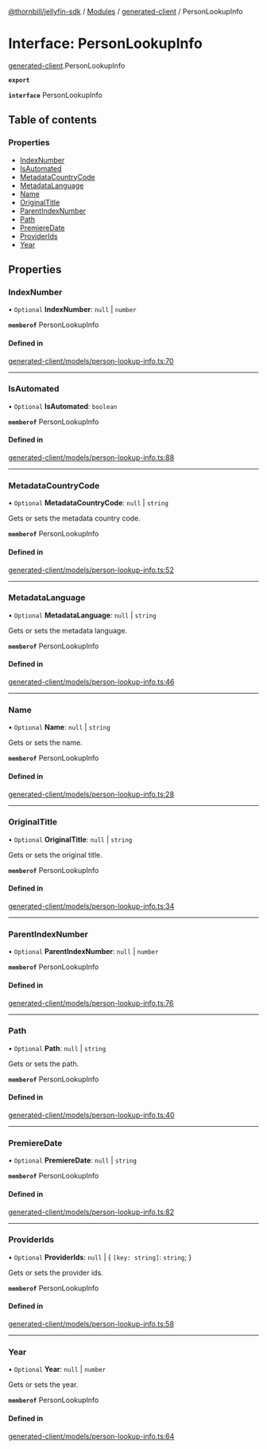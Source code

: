 [@thornbill/jellyfin-sdk](../README.md) / [Modules](../modules.md) / [generated-client](../modules/generated_client.md) / PersonLookupInfo

# Interface: PersonLookupInfo

[generated-client](../modules/generated_client.md).PersonLookupInfo

**`export`**

**`interface`** PersonLookupInfo

## Table of contents

### Properties

- [IndexNumber](generated_client.PersonLookupInfo.md#indexnumber)
- [IsAutomated](generated_client.PersonLookupInfo.md#isautomated)
- [MetadataCountryCode](generated_client.PersonLookupInfo.md#metadatacountrycode)
- [MetadataLanguage](generated_client.PersonLookupInfo.md#metadatalanguage)
- [Name](generated_client.PersonLookupInfo.md#name)
- [OriginalTitle](generated_client.PersonLookupInfo.md#originaltitle)
- [ParentIndexNumber](generated_client.PersonLookupInfo.md#parentindexnumber)
- [Path](generated_client.PersonLookupInfo.md#path)
- [PremiereDate](generated_client.PersonLookupInfo.md#premieredate)
- [ProviderIds](generated_client.PersonLookupInfo.md#providerids)
- [Year](generated_client.PersonLookupInfo.md#year)

## Properties

### IndexNumber

• `Optional` **IndexNumber**: ``null`` \| `number`

**`memberof`** PersonLookupInfo

#### Defined in

[generated-client/models/person-lookup-info.ts:70](https://github.com/jellyfin/jellyfin-sdk-typescript/blob/fa599ae/src/generated-client/models/person-lookup-info.ts#L70)

___

### IsAutomated

• `Optional` **IsAutomated**: `boolean`

**`memberof`** PersonLookupInfo

#### Defined in

[generated-client/models/person-lookup-info.ts:88](https://github.com/jellyfin/jellyfin-sdk-typescript/blob/fa599ae/src/generated-client/models/person-lookup-info.ts#L88)

___

### MetadataCountryCode

• `Optional` **MetadataCountryCode**: ``null`` \| `string`

Gets or sets the metadata country code.

**`memberof`** PersonLookupInfo

#### Defined in

[generated-client/models/person-lookup-info.ts:52](https://github.com/jellyfin/jellyfin-sdk-typescript/blob/fa599ae/src/generated-client/models/person-lookup-info.ts#L52)

___

### MetadataLanguage

• `Optional` **MetadataLanguage**: ``null`` \| `string`

Gets or sets the metadata language.

**`memberof`** PersonLookupInfo

#### Defined in

[generated-client/models/person-lookup-info.ts:46](https://github.com/jellyfin/jellyfin-sdk-typescript/blob/fa599ae/src/generated-client/models/person-lookup-info.ts#L46)

___

### Name

• `Optional` **Name**: ``null`` \| `string`

Gets or sets the name.

**`memberof`** PersonLookupInfo

#### Defined in

[generated-client/models/person-lookup-info.ts:28](https://github.com/jellyfin/jellyfin-sdk-typescript/blob/fa599ae/src/generated-client/models/person-lookup-info.ts#L28)

___

### OriginalTitle

• `Optional` **OriginalTitle**: ``null`` \| `string`

Gets or sets the original title.

**`memberof`** PersonLookupInfo

#### Defined in

[generated-client/models/person-lookup-info.ts:34](https://github.com/jellyfin/jellyfin-sdk-typescript/blob/fa599ae/src/generated-client/models/person-lookup-info.ts#L34)

___

### ParentIndexNumber

• `Optional` **ParentIndexNumber**: ``null`` \| `number`

**`memberof`** PersonLookupInfo

#### Defined in

[generated-client/models/person-lookup-info.ts:76](https://github.com/jellyfin/jellyfin-sdk-typescript/blob/fa599ae/src/generated-client/models/person-lookup-info.ts#L76)

___

### Path

• `Optional` **Path**: ``null`` \| `string`

Gets or sets the path.

**`memberof`** PersonLookupInfo

#### Defined in

[generated-client/models/person-lookup-info.ts:40](https://github.com/jellyfin/jellyfin-sdk-typescript/blob/fa599ae/src/generated-client/models/person-lookup-info.ts#L40)

___

### PremiereDate

• `Optional` **PremiereDate**: ``null`` \| `string`

**`memberof`** PersonLookupInfo

#### Defined in

[generated-client/models/person-lookup-info.ts:82](https://github.com/jellyfin/jellyfin-sdk-typescript/blob/fa599ae/src/generated-client/models/person-lookup-info.ts#L82)

___

### ProviderIds

• `Optional` **ProviderIds**: ``null`` \| { `[key: string]`: `string`;  }

Gets or sets the provider ids.

**`memberof`** PersonLookupInfo

#### Defined in

[generated-client/models/person-lookup-info.ts:58](https://github.com/jellyfin/jellyfin-sdk-typescript/blob/fa599ae/src/generated-client/models/person-lookup-info.ts#L58)

___

### Year

• `Optional` **Year**: ``null`` \| `number`

Gets or sets the year.

**`memberof`** PersonLookupInfo

#### Defined in

[generated-client/models/person-lookup-info.ts:64](https://github.com/jellyfin/jellyfin-sdk-typescript/blob/fa599ae/src/generated-client/models/person-lookup-info.ts#L64)
